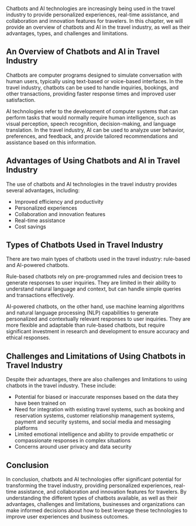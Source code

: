 
Chatbots and AI technologies are increasingly being used in the travel industry to provide personalized experiences, real-time assistance, and collaboration and innovation features for travelers. In this chapter, we will provide an overview of chatbots and AI in the travel industry, as well as their advantages, types, and challenges and limitations.

An Overview of Chatbots and AI in Travel Industry
-------------------------------------------------

Chatbots are computer programs designed to simulate conversation with human users, typically using text-based or voice-based interfaces. In the travel industry, chatbots can be used to handle inquiries, bookings, and other transactions, providing faster response times and improved user satisfaction.

AI technologies refer to the development of computer systems that can perform tasks that would normally require human intelligence, such as visual perception, speech recognition, decision-making, and language translation. In the travel industry, AI can be used to analyze user behavior, preferences, and feedback, and provide tailored recommendations and assistance based on this information.

Advantages of Using Chatbots and AI in Travel Industry
------------------------------------------------------

The use of chatbots and AI technologies in the travel industry provides several advantages, including:

* Improved efficiency and productivity
* Personalized experiences
* Collaboration and innovation features
* Real-time assistance
* Cost savings

Types of Chatbots Used in Travel Industry
-----------------------------------------

There are two main types of chatbots used in the travel industry: rule-based and AI-powered chatbots.

Rule-based chatbots rely on pre-programmed rules and decision trees to generate responses to user inquiries. They are limited in their ability to understand natural language and context, but can handle simple queries and transactions effectively.

AI-powered chatbots, on the other hand, use machine learning algorithms and natural language processing (NLP) capabilities to generate personalized and contextually relevant responses to user inquiries. They are more flexible and adaptable than rule-based chatbots, but require significant investment in research and development to ensure accuracy and ethical responses.

Challenges and Limitations of Using Chatbots in Travel Industry
---------------------------------------------------------------

Despite their advantages, there are also challenges and limitations to using chatbots in the travel industry. These include:

* Potential for biased or inaccurate responses based on the data they have been trained on
* Need for integration with existing travel systems, such as booking and reservation systems, customer relationship management systems, payment and security systems, and social media and messaging platforms
* Limited emotional intelligence and ability to provide empathetic or compassionate responses in complex situations
* Concerns around user privacy and data security

Conclusion
----------

In conclusion, chatbots and AI technologies offer significant potential for transforming the travel industry, providing personalized experiences, real-time assistance, and collaboration and innovation features for travelers. By understanding the different types of chatbots available, as well as their advantages, challenges and limitations, businesses and organizations can make informed decisions about how to best leverage these technologies to improve user experiences and business outcomes.
